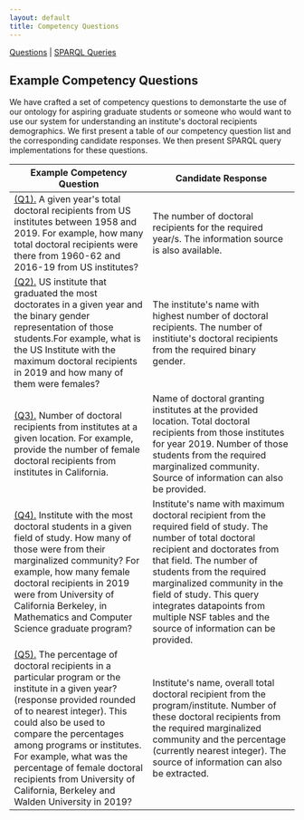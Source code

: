 ```yaml
---
layout: default
title: Competency Questions
---
```

[Questions](#competencyquestions) | [SPARQL Queries](#sparql)

<article class="mb-5" id="competencyquestions">
<content>
<h2>Example Competency Questions</h2>
	<p>We have crafted a set of competency questions to demonstarte the use of our ontology for aspiring graduate students or someone who would want to use our system for understanding an institute's doctoral recipients demographics. We first present a table of our competency question list and the corresponding candidate responses. We then present SPARQL query implementations for these questions.</p>
	<table>
		<thead>
			<tr>
				<th>Example Competency Question</th>
				<th>Candidate Response</th>
			</tr>
		</thead>
		<tbody>
			<tr>
				<td><a href="#question1">(Q1).</a> A given year's total doctoral recipients from US institutes between 1958 and 2019. For example, how many total doctoral recipients were there from 1960-62 and 2016-19 from US institutes?</td>
				<td>The number of doctoral recipients for the required year/s. The information source is also available. </td>
			</tr>
			<tr>
				<td><a href="#question2">(Q2).</a> US institute that graduated the most doctorates in a given year and the binary gender representation of those students.For example, what is the US Institute with the maximum doctoral recipients in 2019 and how many of them were females?</td>
				<td>The institute's name with highest number of doctoral recipients. The number of institiute's doctoral recipients from the required binary gender. </td>
			</tr>
			<tr>
				<td><a href="#question3">(Q3).</a> Number of <marginalized community> doctoral recipients from institutes at a given location. For example, provide the number of female doctoral recipients from institutes in California.</td>
				<td>Name of doctoral granting institutes at the provided location. Total doctoral recipients from those institutes for year 2019. Number of those students from the required marginalized community. Source of information can also be provided. </td>
			</tr>
			<tr>
				<td><a href="#question4">(Q4).</a> Institute with the most doctoral students in a given field of study. How many of those were from their marginalized community? For example, how many female doctoral recipients in 2019 were from University of California Berkeley, in Mathematics and Computer Science graduate program?</td>
				<td>Institute's name with maximum doctoral recipient from the required field of study. The number of total doctoral recipient and doctorates from that field. The number of students from the required marginalized community in the field of study. This query integrates datapoints from multiple NSF tables and the source of information can be provided.</td>
			</tr>
			<tr>
				<td><a href="#question5">(Q5).</a> The percentage of <marginalized group> doctoral recipients in a particular program or the institute in a given year? (response provided rounded of to nearest integer). This could also be used to compare the <marginalized community> percentages among programs or institutes. For example, what was the percentage of female doctoral recipients from University of California, Berkeley and Walden University in 2019? </td>
				<td>Institute's name, overall total doctoral recipient from the program/institute. Number of these doctoral recipients from the required marginalized community and the percentage (currently nearest integer). The source of information can also be extracted.  </td>
			</tr>
		</tbody>
	</table>
  </content>
